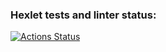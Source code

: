 ### Hexlet tests and linter status:
[![Actions Status](https://github.com/denbon05/devops-for-programmers-project-76/workflows/hexlet-check/badge.svg)](https://github.com/denbon05/devops-for-programmers-project-76/actions)